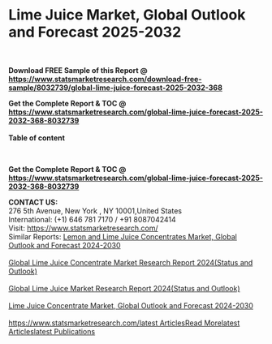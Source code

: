 <h1>Lime Juice Market, Global Outlook and Forecast 2025-2032</h1><br/><p><strong>Download FREE Sample of this Report @ <a href="https://www.statsmarketresearch.com/download-free-sample/8032739/global-lime-juice-forecast-2025-2032-368">https://www.statsmarketresearch.com/download-free-sample/8032739/global-lime-juice-forecast-2025-2032-368</a></strong></p><div><b>Get the Complete Report & TOC @ <a href="https://www.statsmarketresearch.com/global-lime-juice-forecast-2025-2032-368-8032739">https://www.statsmarketresearch.com/global-lime-juice-forecast-2025-2032-368-8032739</a></b></div><br><b>Table of content</b><p><br><div><b>Get the Complete Report & TOC @ <a href="https://www.statsmarketresearch.com/global-lime-juice-forecast-2025-2032-368-8032739">https://www.statsmarketresearch.com/global-lime-juice-forecast-2025-2032-368-8032739</a></b></div></p> <b>CONTACT US:</b><br>276 5th Avenue, New York , NY 10001,United States<br>International: (+1) 646 781 7170 / +91 8087042414<br>Visit: <a href="https://www.statsmarketresearch.com/">https://www.statsmarketresearch.com/</a><br>Similar Reports: <a href="https://www.statsmarketresearch.com/global-lime-juice-forecast-2025-2032-368-8032739">Lemon and Lime Juice Concentrates Market, Global Outlook and Forecast 2024-2030</a><br/><br/><a href="https://www.statsmarketresearch.com/global-lime-juice-forecast-2025-2032-368-8032739">Global Lime Juice Concentrate Market Research Report 2024(Status and Outlook)</a><br/><br/><a href="https://www.statsmarketresearch.com/global-lime-juice-forecast-2025-2032-368-8032739">Global Lime Juice Market Research Report 2024(Status and Outlook)</a><br/><br/><a href="https://www.statsmarketresearch.com/global-lime-juice-forecast-2025-2032-368-8032739">Lime Juice Concentrate Market, Global Outlook and Forecast 2024-2030</a><br/><br/><a href="https://gyeongbokgung.com">https://www.statsmarketresearch.com/</a><a href="https://hallyeomaritime.com">latest Articles</a><a href="https://jingwansa.com">Read More</a><a href=https://nguoiviet.jp/">latest Articles</a><a href="https://www.intelmarketresearch.com/">latest Publications</a>